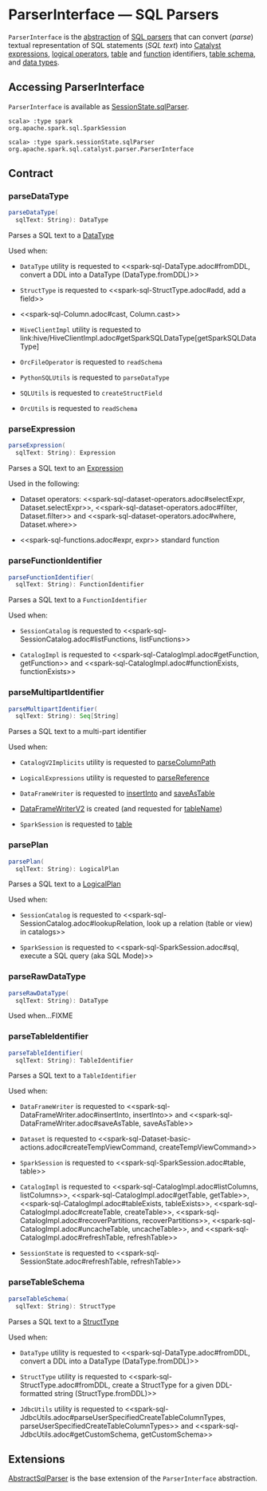 # ParserInterface &mdash; SQL Parsers

`ParserInterface` is the [abstraction](#contract) of [SQL parsers](#extensions) that can convert (_parse_) textual representation of SQL statements (_SQL text_) into [Catalyst expressions](#parseExpression), [logical operators](#parsePlan), [table](#parseTableIdentifier) and [function](#parseFunctionIdentifier) identifiers, [table schema](#parseTableSchema), and [data types](#parseDataType).

## Accessing ParserInterface

`ParserInterface` is available as [SessionState.sqlParser](../spark-sql-SessionState.md#sqlParser).

```
scala> :type spark
org.apache.spark.sql.SparkSession

scala> :type spark.sessionState.sqlParser
org.apache.spark.sql.catalyst.parser.ParserInterface
```

## Contract

### parseDataType

```scala
parseDataType(
  sqlText: String): DataType
```

Parses a SQL text to a [DataType](../spark-sql-DataType.md)

Used when:

* `DataType` utility is requested to <<spark-sql-DataType.adoc#fromDDL, convert a DDL into a DataType (DataType.fromDDL)>>

* `StructType` is requested to <<spark-sql-StructType.adoc#add, add a field>>

* <<spark-sql-Column.adoc#cast, Column.cast>>

* `HiveClientImpl` utility is requested to link:hive/HiveClientImpl.adoc#getSparkSQLDataType[getSparkSQLDataType]

* `OrcFileOperator` is requested to `readSchema`

* `PythonSQLUtils` is requested to `parseDataType`

* `SQLUtils` is requested to `createStructField`

* `OrcUtils` is requested to `readSchema`

### parseExpression

```scala
parseExpression(
  sqlText: String): Expression
```

Parses a SQL text to an [Expression](../spark-sql-Expression.md)

Used in the following:

* Dataset operators: <<spark-sql-dataset-operators.adoc#selectExpr, Dataset.selectExpr>>, <<spark-sql-dataset-operators.adoc#filter, Dataset.filter>> and <<spark-sql-dataset-operators.adoc#where, Dataset.where>>

* <<spark-sql-functions.adoc#expr, expr>> standard function

### parseFunctionIdentifier

```scala
parseFunctionIdentifier(
  sqlText: String): FunctionIdentifier
```

Parses a SQL text to a `FunctionIdentifier`

Used when:

* `SessionCatalog` is requested to <<spark-sql-SessionCatalog.adoc#listFunctions, listFunctions>>

* `CatalogImpl` is requested to <<spark-sql-CatalogImpl.adoc#getFunction, getFunction>> and <<spark-sql-CatalogImpl.adoc#functionExists, functionExists>>

### parseMultipartIdentifier

```scala
parseMultipartIdentifier(
  sqlText: String): Seq[String]
```

Parses a SQL text to a multi-part identifier

Used when:

* `CatalogV2Implicits` utility is requested to [parseColumnPath](CatalogV2Implicits.md#parseColumnPath)

* `LogicalExpressions` utility is requested to [parseReference](LogicalExpressions.md#parseReference)

* `DataFrameWriter` is requested to [insertInto](../spark-sql-DataFrameWriter.md#insertInto) and [saveAsTable](../spark-sql-DataFrameWriter.md#saveAsTable)

* [DataFrameWriterV2](../DataFrameWriterV2.md) is created (and requested for [tableName](../DataFrameWriterV2.md#tableName))

* `SparkSession` is requested to [table](../spark-sql-SparkSession.md#table)

### parsePlan

```scala
parsePlan(
  sqlText: String): LogicalPlan
```

Parses a SQL text to a [LogicalPlan](../logical-operators/LogicalPlan.md)

Used when:

* `SessionCatalog` is requested to <<spark-sql-SessionCatalog.adoc#lookupRelation, look up a relation (table or view) in catalogs>>

* `SparkSession` is requested to <<spark-sql-SparkSession.adoc#sql, execute a SQL query (aka SQL Mode)>>

### parseRawDataType

```scala
parseRawDataType(
  sqlText: String): DataType
```

Used when...FIXME

### parseTableIdentifier

```scala
parseTableIdentifier(
  sqlText: String): TableIdentifier
```

Parses a SQL text to a `TableIdentifier`

Used when:

* `DataFrameWriter` is requested to <<spark-sql-DataFrameWriter.adoc#insertInto, insertInto>> and <<spark-sql-DataFrameWriter.adoc#saveAsTable, saveAsTable>>

* `Dataset` is requested to <<spark-sql-Dataset-basic-actions.adoc#createTempViewCommand, createTempViewCommand>>

* `SparkSession` is requested to <<spark-sql-SparkSession.adoc#table, table>>

* `CatalogImpl` is requested to <<spark-sql-CatalogImpl.adoc#listColumns, listColumns>>, <<spark-sql-CatalogImpl.adoc#getTable, getTable>>, <<spark-sql-CatalogImpl.adoc#tableExists, tableExists>>, <<spark-sql-CatalogImpl.adoc#createTable, createTable>>, <<spark-sql-CatalogImpl.adoc#recoverPartitions, recoverPartitions>>, <<spark-sql-CatalogImpl.adoc#uncacheTable, uncacheTable>>, and <<spark-sql-CatalogImpl.adoc#refreshTable, refreshTable>>

* `SessionState` is requested to <<spark-sql-SessionState.adoc#refreshTable, refreshTable>>

### parseTableSchema

```scala
parseTableSchema(
  sqlText: String): StructType
```

Parses a SQL text to a [StructType](../spark-sql-StructType.md)

Used when:

* `DataType` utility is requested to <<spark-sql-DataType.adoc#fromDDL, convert a DDL into a DataType (DataType.fromDDL)>>

* `StructType` utility is requested to <<spark-sql-StructType.adoc#fromDDL, create a StructType for a given DDL-formatted string (StructType.fromDDL)>>

* `JdbcUtils` utility is requested to <<spark-sql-JdbcUtils.adoc#parseUserSpecifiedCreateTableColumnTypes, parseUserSpecifiedCreateTableColumnTypes>> and <<spark-sql-JdbcUtils.adoc#getCustomSchema, getCustomSchema>>

## Extensions

[AbstractSqlParser](AbstractSqlParser.md) is the base extension of the `ParserInterface` abstraction.
